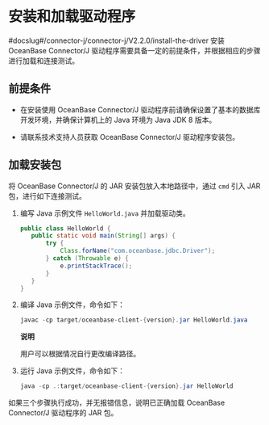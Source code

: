 安装和加载驱动程序 
==============================
#docslug#/connector-j/connector-j/V2.2.0/install-the-driver
安装 OceanBase Connector/J 驱动程序需要具备一定的前提条件，并根据相应的步骤进行加载和连接测试。

前提条件 
----------------------

* 在安装使用 OceanBase Connector/J 驱动程序前请确保设置了基本的数据库开发环境，并确保计算机上的 Java 环境为 Java JDK 8 版本。

  

* 请联系技术支持人员获取 OceanBase Connector/J 驱动程序安装包。

  




加载安装包 
-----------------------

将 OceanBase Connector/J 的 JAR 安装包放入本地路径中，通过 `cmd` 引入 JAR 包，进行如下连接测试。

1. 编写 Java 示例文件 `HelloWorld.java` 并加载驱动类。

   ```java
   public class HelloWorld {
      public static void main(String[] args) {
          try {
              Class.forName("com.oceanbase.jdbc.Driver");
          } catch (Throwable e) {
              e.printStackTrace();
          }
      }
   }
   ```

   

2. 编译 Java 示例文件，命令如下：

   ```java
   javac -cp target/oceanbase-client-{version}.jar HelloWorld.java
   ```

   
   **说明**

   

   用户可以根据情况自行更改编译路径。
   

3. 运行 Java 示例文件，命令如下：

   ```java
   java -cp .:target/oceanbase-client-{version}.jar HelloWorld
   ```

   




如果三个步骤执行成功，并无报错信息，说明已正确加载 OceanBase Connector/J 驱动程序的 JAR 包。
